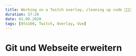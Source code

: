```yaml
---
title: Working on a Twitch overlay, cleaning up code 👨🏼‍💻
duration: 57:26
date: 01.09.2020
tags: [0to100, Twitch, Overlay, Vue]
---
```


# Git und Webseite erweitern



